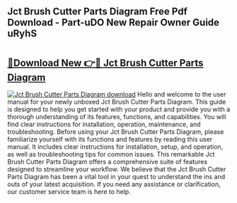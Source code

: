 ## Jct Brush Cutter Parts Diagram Free Pdf Download - Part-uDO New Repair Owner Guide uRyhS

# <h2><a href="http://dfpspg.blite.top/?on=Jct+Brush+Cutter+Parts+Diagram">🔗Download New 👉🔴 Jct Brush Cutter Parts Diagram</a></h2>

[![Jct Brush Cutter Parts Diagram download](https://i.imgur.com/lujVjoI.png)](http://dfpspg.blite.top/?on=Jct+Brush+Cutter+Parts+Diagram)
Hello and welcome to the user manual for your newly unboxed Jct Brush Cutter Parts Diagram. This guide is designed to help you get started with your product and provide you with a thorough understanding of its features, functions, and capabilities. You will find clear instructions for installation, operation, maintenance, and troubleshooting. Before using your Jct Brush Cutter Parts Diagram, please familiarize yourself with its functions and features by reading this user manual. It includes clear instructions for installation, setup, and operation, as well as troubleshooting tips for common issues. This remarkable Jct Brush Cutter Parts Diagram offers a comprehensive suite of features designed to streamline your workflow. We believe that the Jct Brush Cutter Parts Diagram has been a vital tool in your quest to understand the ins and outs of your latest acquisition. If you need any assistance or clarification, our customer service team is here to help.
